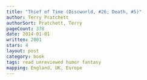 ```yaml
---
title: "Thief of Time (Discworld, #26; Death, #5)"
author: Terry Pratchett
authorSort: Pratchett, Terry
pageCount: 378
date: 2014-01-01
written: 2001
stars: 4
layout: post
category: book
tags: read unreviewed humor fantasy
mapping: England, UK, Europe
---
```

